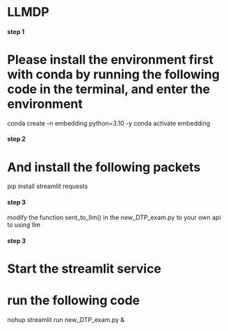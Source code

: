 # LLMDP


#### step 1 ####
# Please install the environment first with conda by running the following code in the terminal, and enter the environment
conda create -n embedding python=3.10 -y
conda activate embedding

#### step 2 ####
# And install the following packets
pip install streamlit requests

#### step 3 ####
modify the function sent_to_llm() in the new_DTP_exam.py to your own api to using llm

#### step 3 ####
# Start the streamlit service
# run the following code
nohup streamlit run new_DTP_exam.py &
